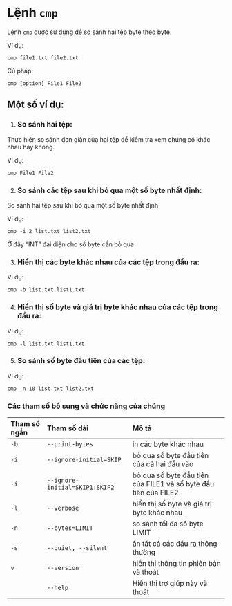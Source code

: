 # Lệnh `cmp`

Lệnh `cmp` được sử dụng để so sánh hai tệp byte theo byte.

Ví dụ:
```
cmp file1.txt file2.txt
```

Cú pháp:
```
cmp [option] File1 File2
```

## Một số ví dụ:

1. ### So sánh hai tệp:

Thực hiện so sánh đơn giản của hai tệp để kiểm tra xem chúng có khác nhau hay không.

Ví dụ:
```
cmp File1 File2
```

2. ### So sánh các tệp sau khi bỏ qua một số byte nhất định:

So sánh hai tệp sau khi bỏ qua một số byte nhất định

Ví dụ:
```
cmp -i 2 list.txt list2.txt
```

Ở đây “INT” đại diện cho số byte cần bỏ qua

3. ### Hiển thị các byte khác nhau của các tệp trong đầu ra:

Ví dụ: 
```
cmp -b list.txt list1.txt
```
4. ### Hiển thị số byte và giá trị byte khác nhau của các tệp trong đầu ra:

Ví dụ: 
```
cmp -l list.txt list1.txt
```

5. ### So sánh số byte đầu tiên của các tệp:

Ví dụ:
```
cmp -n 10 list.txt list2.txt 
```
### Các tham số bổ sung và chức năng của chúng

|**Tham số ngắn**   |**Tham số dài**   |**Mô tả**   |
|:---|:---|:---|
|`-b`|`--print-bytes`|in các byte khác nhau|
|`-i`|`--ignore-initial=SKIP`|bỏ qua số byte đầu tiên của cả hai đầu vào|
|`-i`|`--ignore-initial=SKIP1:SKIP2`|bỏ qua số byte đầu tiên của FILE1 và số byte đầu tiên của FILE2|
|`-l`|`--verbose`|hiển thị số byte và giá trị byte khác nhau|
|`-n`|`--bytes=LIMIT`|so sánh tối đa số byte LIMIT|
|`-s`|`--quiet, --silent`|ẩn tất cả các đầu ra thông thường|
|`v`|`--version`|hiển thị thông tin phiên bản và thoát|
||`--help`|Hiển thị trợ giúp này và thoát|